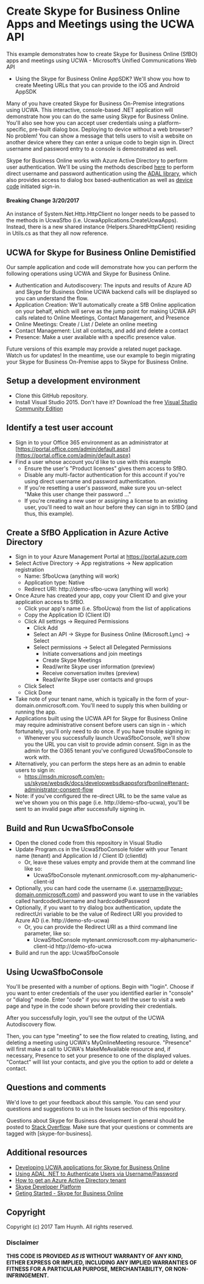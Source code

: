 # Create Skype for Business Online Apps and Meetings using the UCWA API

This example demonstrates how to create Skype for Business Online (SfBO) apps and meetings using UCWA - Microsoft’s Unified Communications Web API

  * Using the Skype for Business Online AppSDK? We'll show you how to create Meeting URLs that you can provide to the iOS and Android AppSDK

Many of you have created Skype for Business On-Premise integrations using UCWA.  This interactive, console-based .NET application will demonstrate how you can do the same using Skype for Business Online.  You'll also see how you can accept user credentials using a platform-specific, pre-built dialog box.  Deploying to device without a web browser?  No problem!  You can show a message that tells users to visit a website on another device where they can enter a unique code to begin sign in.  Direct username and password entry to a console is demonstrated as well.

Skype for Business Online works with Azure Active Directory to perform user authentication.  We'll be using the methods described [here](http://www.cloudidentity.com/blog/2014/07/08/using-adal-net-to-authenticate-users-via-usernamepassword/) to perform direct username and password authentication using the [ADAL library](https://www.nuget.org/packages/Microsoft.IdentityModel.Clients.ActiveDirectory), which also provides access to dialog box based-authentication as well as [device code](http://www.cloudidentity.com/blog/2015/12/02/new-adal-3-x-previewdevice-profile-linux-and-os-x-sample/) initiated sign-in.

#### Breaking Change 3/20/2017

An instance of System.Net.Http.HttpClient no longer needs to be passed to the methods in UcwaSfbo (i.e. UcwaApplications.CreateUcwaApps). Instead, there is a new shared instance (Helpers.SharedHttpClient) residing in Utils.cs as that they all now reference.  

## UCWA for Skype for Business Online Demistified

Our sample application and code will demonstrate how you can perform the following operations using UCWA and Skype for Business Online.

* Authentication and Autodiscovery: The inputs and results of Azure AD and Skype for Business Online UCWA backend calls will be displayed so you can understand the flow. 
* Application Creation: We'll automatically create a SfB Online application on your behalf, which will serve as the jump point for making UCWA API calls related to Online Meetings, Contact Management, and Presence
* Online Meetings: Create / List / Delete an online meeting
* Contact Management: List all contacts, and add and delete a contact
* Presence: Make a user available with a specific presence value.

Future versions of this example may provide a related nuget package.  Watch us for updates!   In the meantime, use our example to begin migrating your Skype for Business On-Premise apps to Skype for Business Online.

## Setup a development environment

* Clone this GitHub repository.
* Install Visual Studio 2015.  Don't have it?  Download the free [Visual Studio Community Edition](https://www.visualstudio.com/en-us/products/visual-studio-community-vs.aspx)

## Identify a test user account

* Sign in to your Office 365 environment as an administrator at [https://portal.office.com/admin/default.aspx](https://portal.office.com/admin/default.aspx)
* Find a user whose account you'd like to use with this example
  * Ensure the user's "Product licenses" gives them access to SfBO.  
  * Disable any multi-factor authentication for this account if you're using direct username and password authentication.
  * If you're resetting a user's password, make sure you un-select "Make this user change their password ..."
  * If you're creating a new user or assigning a license to an existing user, you'll need to wait an hour before they can sign in to SfBO (and thus, this example).

## Create a SfBO Application in Azure Active Directory

* Sign in to your Azure Management Portal at https://portal.azure.com
* Select Active Directory -> App registrations -> New application registration
    * Name: SfboUcwa (anything will work)
    * Application type: Native
    * Redirect URI: http://demo-sfbo-ucwa (anything will work)
* Once Azure has created your app, copy your Client ID and give your application access to SfBO.  
   * Click your app's name (i.e. SfboUcwa) from the list of applications
   * Copy the Application ID (Client ID)
   * Click All settings -> Required Permissions
     * Click Add 
     * Select an API -> Skype for Business Online (Microsoft.Lync) -> Select
     * Select permissions -> Select all Delegated Permissions
       * Initiate conversations and join meetings
       * Create Skype Meetings
       * Read/write Skype user information (preview)
       * Receive conversation invites (preview)
       * Read/write Skype user contacts and groups
   * Click Select
   * Click Done
* Take note of your tenant name, which is typically in the form of your-domain.onmicrosoft.com. You'll need to supply this when building or running the app.   
* Applications built using the UCWA API for Skype for Business Online may require administrative consent before users can sign in - which fortunately, you'll only need to do once. If you have trouble signing in:
  * Whenever you successfully launch UcwaSfboConsole, we'll show you the URL you can visit to provide admin consent.  Sign in as the admin for the O365 tenant you've configured UcwaSfboConsole to work with. 
* Alternatively, you can perform the steps here as an admin to enable users to sign in:
  * https://msdn.microsoft.com/en-us/skype/websdk/docs/developwebsdkappsforsfbonline#tenant-administrator-consent-flow
* Note: if you've configured the re-direct URL to be the same value as we've shown you on this page (i.e. http://demo-sfbo-ucwa), you'll be sent to an invalid page after successfully signing in.  
  
## Build and Run UcwaSfboConsole

* Open the cloned code from this repository in Visual Studio
* Update Program.cs in the UcwaSfboConsole folder with your Tenant name (tenant) and Application Id / Client ID (clientId) 
  * Or, leave these values empty and provide them at the command line like so: 
    * UcwaSfboConsole mytenant.onmicrosoft.com my-alphanumeric-client-id
* Optionally, you can hard code the username (i.e. username@your-domain.onmicrosoft.com) and password you want to use in the variables called hardcodedUsername and hardcodedPassword
* Optionally, if you want to try dialog box authentication, update the redirectUri variable to be the value of Redirect URI you provided to Azure AD (i.e. http://demo-sfo-ucwa)
  * Or, you can provide the Redirect URI as a third command line parameter, like so:
    * UcwaSfboConsole mytenant.onmicrosoft.com my-alphanumeric-client-id http://demo-sfo-ucwa
* Build and run the app: UcwaSfboConsole

## Using UcwaSfboConsole
 
You'll be presented with a number of options.  Begin with "login".  Choose if you want to enter credentials of the user you identified earlier in "console" or "dialog" mode.  Enter "code" if you want to tell the user to visit a web page and type in the code shown before providing their credentials.

After you successfully login, you'll see the output of the UCWA Autodiscovery flow.
 
Then, you can type "meeting" to see the flow related to creating, listing, and deleting a meeting using UCWA's MyOnlineMeeting resource.  "Presence" will first make a call to UCWA's MakeMeAvailable resource and, if necessary, Presence to set your presence to one of the displayed values.  "Contact" will list your contacts, and give you the option to add or delete a contact.

## Questions and comments

We'd love to get your feedback about this sample. You can send your questions and suggestions to us in the Issues section of this repository.

Questions about Skype for Business development in general should be posted to [Stack Overflow](http://stackoverflow.com/questions/tagged/skype-for-business). Make sure that your questions or comments are tagged with [skype-for-business].

## Additional resources

* [Developing UCWA applications for Skype for Business Online](https://msdn.microsoft.com/en-us/skype/ucwa/developingucwaapplicationsforsfbonline)
* [Using ADAL .NET to Authenticate Users via Username/Password](http://www.cloudidentity.com/blog/2014/07/08/using-adal-net-to-authenticate-users-via-usernamepassword/)
* [How to get an Azure Active Directory tenant](https://azure.microsoft.com/en-us/documentation/articles/active-directory-howto-tenant/)
* [Skype Developer Platform](https://dev.office.com/skype)
* [Geting Started - Skype for Business Online](https://dev.office.com/skype/getting-started)

## Copyright

Copyright (c) 2017 Tam Huynh. All rights reserved. 


### Disclaimer ###
**THIS CODE IS PROVIDED *AS IS* WITHOUT WARRANTY OF ANY KIND, EITHER EXPRESS OR IMPLIED, INCLUDING ANY IMPLIED WARRANTIES OF FITNESS FOR A PARTICULAR PURPOSE, MERCHANTABILITY, OR NON-INFRINGEMENT.**
